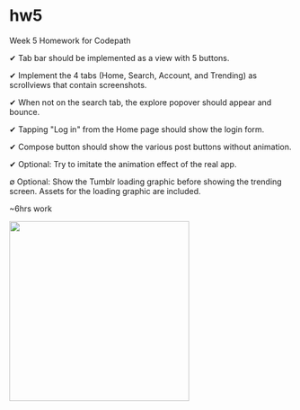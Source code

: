 hw5
===

Week 5 Homework for Codepath

✔ Tab bar should be implemented as a view with 5 buttons.

✔ Implement the 4 tabs (Home, Search, Account, and Trending) as scrollviews that contain screenshots.

✔ When not on the search tab, the explore popover should appear and bounce.

✔ Tapping "Log in" from the Home page should show the login form.

✔ Compose button should show the various post buttons without animation.

✔ Optional: Try to imitate the animation effect of the real app.

∅ Optional: Show the Tumblr loading graphic before showing the trending screen. Assets for the loading graphic are included.

~6hrs work

<img width="320" src="hw5.gif"/>
